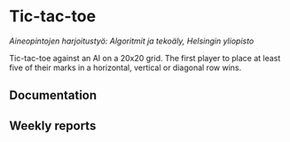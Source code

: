 # Tic-tac-toe
_Aineopintojen harjoitustyö: Algoritmit ja tekoäly, Helsingin yliopisto_  

Tic-tac-toe against an AI on a 20x20 grid. The first player to place at least five of their marks in a horizontal, vertical or diagonal row wins. 

## Documentation


## Weekly reports